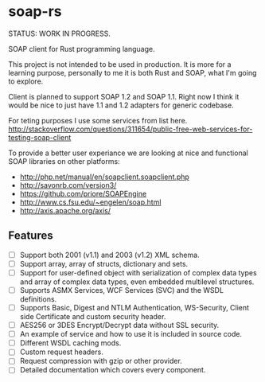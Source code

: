 # soap-rs

STATUS: WORK IN PROGRESS.

SOAP client for Rust programming language.

This project is not intended to be used in production. It is more for a learning purpose, personally to me it is both Rust and SOAP, what I'm going to explore.

Client is planned to support SOAP 1.2 and SOAP 1.1. Right now I think it would be nice to just have 1.1 and 1.2 adapters for generic codebase.

For teting purposes I use some services from list here.
http://stackoverflow.com/questions/311654/public-free-web-services-for-testing-soap-client

To provide a better user experiance we are looking at nice and functional SOAP libraries on other platforms:
- http://php.net/manual/en/soapclient.soapclient.php
- http://savonrb.com/version3/
- https://github.com/priore/SOAPEngine
- http://www.cs.fsu.edu/~engelen/soap.html
- http://axis.apache.org/axis/

## Features
- [ ] Support both 2001 (v1.1) and 2003 (v1.2) XML schema.
- [ ] Support array, array of structs, dictionary and sets.
- [ ] Support for user-defined object with serialization of complex data types and array of complex data types, even embedded multilevel structures.
- [ ] Supports ASMX Services, WCF Services (SVC) and the WSDL definitions.
- [ ] Supports Basic, Digest and NTLM Authentication, WS-Security, Client side Certificate and custom security header.
- [ ] AES256 or 3DES Encrypt/Decrypt data without SSL security.
- [ ] An example of service and how to use it is included in source code.
- [ ] Different WSDL caching mods.
- [ ] Custom request headers.
- [ ] Request compression with gzip or other provider.
- [ ] Detailed documentation which covers every component.
